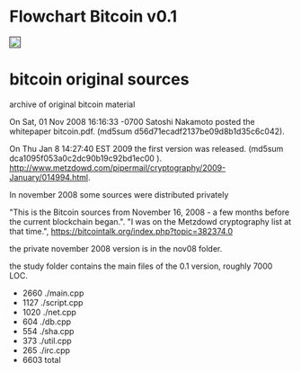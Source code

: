# Flowchart Bitcoin v0.1

<a href="" target="_parent"><img src="https://github.com/user-attachments/assets/b5c54272-018d-473d-b4a4-93446a29c362" width="20" alt="Open In Adobe Stock"/></a>

# bitcoin original sources

archive of original bitcoin material

On Sat, 01 Nov 2008 16:16:33 -0700 Satoshi Nakamoto posted the whitepaper bitcoin.pdf. (md5sum d56d71ecadf2137be09d8b1d35c6c042).

On Thu Jan 8 14:27:40 EST 2009 the first version was released. (md5sum dca1095f053a0c2dc90b19c92bd1ec00 ). http://www.metzdowd.com/pipermail/cryptography/2009-January/014994.html.

In november 2008 some sources were distributed privately

"This is the Bitcoin sources from November 16, 2008 - a few months before the current blockchain began.". "I was on the Metzdowd cryptography list at that time.", https://bitcointalk.org/index.php?topic=382374.0 

the private november 2008 version is in the nov08 folder.

the study folder contains the main files of the 0.1 version, roughly 7000 LOC.

*  2660 ./main.cpp
*  1127 ./script.cpp
*  1020 ./net.cpp
*   604 ./db.cpp
*   554 ./sha.cpp
*   373 ./util.cpp
*   265 ./irc.cpp
*  6603 total
